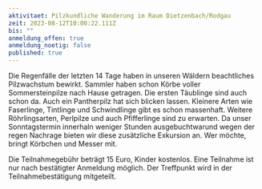 ```yaml
---
aktivitaet: Pilzkundliche Wanderung im Raum Dietzenbach/Rodgau
zeit: 2023-08-12T10:00:22.111Z
bis: ""
anmeldung_offen: true
anmeldung_noetig: false
published: true
---
```

Die Regenfälle der letzten 14 Tage haben in unseren Wäldern beachtliches Pilzwachstum bewirkt. Sammler haben schon Körbe voller Sommersteinpilze nach Hause getragen. Die ersten Täublinge sind auch schon da. Auch ein Pantherpilz hat sich blicken lassen. Kleinere Arten wie Faserlinge, Tintlinge und Schwindlinge gibt es schon massenhaft. Weitere Röhrlingsarten, Perlpilze und auch Pfifferlinge sind zu erwarten. Da unser Sonntagstermin innerhaln weniger Stunden ausgebuchtwarund wegen der regen Nachrage bieten wir diese zusätzliche Exkursion an. Wer möchte, bringt Körbchen und Messer mit. 

Die Teilnahmegebühr beträgt 15 Euro, Kinder kostenlos. Eine Teilnahme ist nur nach bestätigter Anmeldung möglich. Der Treffpunkt wird in der Teilnahmebestätigung mitgeteilt.